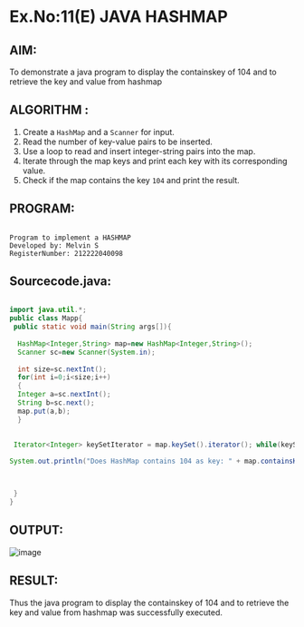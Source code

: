 # Ex.No:11(E)  JAVA HASHMAP

## AIM:
To demonstrate a java program to display the containskey of 104 and to retrieve the key and value from hashmap 

## ALGORITHM :
1. Create a `HashMap` and a `Scanner` for input.
2. Read the number of key-value pairs to be inserted.
3. Use a loop to read and insert integer-string pairs into the map.
4. Iterate through the map keys and print each key with its corresponding value.
5. Check if the map contains the key `104` and print the result.

## PROGRAM:
 ```

Program to implement a HASHMAP
Developed by: Melvin S
RegisterNumber: 212222040098

```

## Sourcecode.java:
```java

import java.util.*;  
public class Mapp{  
 public static void main(String args[]){ 
     
  HashMap<Integer,String> map=new HashMap<Integer,String>(); 
  Scanner sc=new Scanner(System.in);
  
  int size=sc.nextInt();
  for(int i=0;i<size;i++)
  {
  Integer a=sc.nextInt();
  String b=sc.next();
  map.put(a,b);  
  } 
 
  
 Iterator<Integer> keySetIterator = map.keySet().iterator(); while(keySetIterator.hasNext()){ Integer key = keySetIterator.next(); System.out.println("key: " + key + " value: " + map.get(key)); }

System.out.println("Does HashMap contains 104 as key: " + map.containsKey(104));



 }  
}  
```

## OUTPUT:

![image](https://github.com/user-attachments/assets/d972f5f2-228f-457d-8758-7972e336f1ba)


## RESULT:
Thus the java program to display the containskey of 104 and to retrieve the key and value from hashmap was successfully executed.


